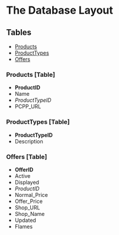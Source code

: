 # The Database Layout
## Tables
* [Products](#Products)
* [ProductTypes](#ProductTypes)
* [Offers](#Offers)

### Products [Table]
* **ProductID**
* Name
* *ProductTypeID*
* PCPP_URL

### ProductTypes [Table]
* **ProductTypeID**
* Description

### Offers [Table]
* **OfferID**
* Active
* Displayed
* *ProductID*
* Normal_Price
* Offer_Price
* Shop_URL
* Shop_Name
* Updated
* Flames
